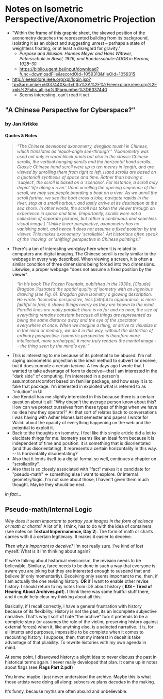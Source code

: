 # Notes on Isometric Perspective/Axonometric Projection

- "Within the frame of this graphic sheet, the skewed position of the axonometry detaches the represented building from its background, isolating it as an object and suggesting unrest – perhaps a state of weightless floating, or at least a disregard for gravity."
	- *Purpose and Allusion: Hannes Meyer and Hans Wittwer, Petersschule in Basel, 1926, and Bundesschule–ADGB in Bernau, 1928–30*
	- https://biblio.ugent.be/input/download?func=downloadFile&recordOId=1059313&fileOId=1059315
- http://ieeexplore.ieee.org/xpl/login.jsp?tp=&arnumber=6337440&url=http%3A%2F%2Fieeexplore.ieee.org%2Fxpls%2Fabs_all.jsp%3Farnumber%3D6337440
	- Seems interesting, can't read it yet


## "A Chinese Perspective for Cyberspace?"
### by Jan Krikke
#### Quotes & Notes
> *"The Chinese developed axonometry, dengjiao toushi in Chinese, which translates as 'equal-angle see-through'"*
> *"Axonometry was used not only in wood block prints but also in the classic Chinese scrolls, the vertical hanging scrolls and the horizontal hand scrolls. Classic Chinese hand scroll were up to ten metres in length, and are viewed by unrolling them from right to left. Hand scrolls are based on a (pictorial) synthesis of space and time. Rather than having a 'subject', the scroll is based on a 'scenario'. For instance, a scroll may depict 'life along a river.' Upon unrolling the opening sequence of the scroll, we may see people boarding a boat on a river. As we unroll the scroll further, we see the boat cross a lake, navigate rapids in the river, stop at a small harbour, and lastly arrive at its destination at the sea shore. In other words, the scroll has taken the viewer through an experience in space and time. (Importantly, scrolls were not a collection of separate pictures, but rather a continuous and seamless visual image.)*
> *"Unlike linear perspective, axonometry has no vanishing point, and hence it does not assume a fixed position by the viewer. This makes axonometry 'scrollable'. Art historians often speak of the 'moving' or 'shifting' perspective in Chinese paintings."*
- There's a ton of interesting wordplay here when it is related to computers and digital imaging. The Chinese scroll is really similar to the webpage in every way described. When viewing a screen, it is often a similar condition of three dimensions being forced into two dimensions. Likewise, a proper webpage "does not assume a fixed position by the viewer". 
> *"In his book The Frozen Fountain, published in the 1930s, [Claude] Bragdon illustrated the spatial quality of isometry with an ingenious drawing (see Fig. 6). Bragdon gave isometry a glowing description. He wrote: 'Isometric perspective, less faithful to appearance, is more faithful to fact; it shows things nearly as they are known to the mind. Parallel lines are really parallel; there is no far and no near, the size of everything remains constant because all things are represented as being the same distance away and the eye of the spectator everywhere at once. When we imagine a thing, or strive to visualize it in the mind or memory, we do it in this way, without the distortion of ordinary perspective. Isometric perspective is therefore more intellectual, more archetypal, it more truly renders the mental image -- the thing seen by the mind's eye.'"*
- This is interesting to me because of its potential to be abused.   I'm not saying axonometric projection is the ideal method to subvert or deceive, but it does connote a certain _techne_. A few days ago I wrote that I wanted to take advantage of form to deceive—that I am interested in the "dark side" of computing. I'm interested in a person's assumptions/comfort based on familiar package, and how easy it is to fake that package. I'm interested in exploited what is referred to as "intuition" in UI.
- Joe Kendall has me slightly interested in this because there is a certain question about it all: "Why doesn't the average person know about this? How can we protect ourselves from these types of things when we have no idea how they operate?" All that sort of relates back to conversations I was having with Asher Mones last semester and papers I wrote for Walid: about the opacity of everything happening on the web and the potential to exploit it. 
- Back to the thoughts on isometry, I feel like this single article did a lot to elucidate things for me. Isometry seems like an ideal form because it is independent of time and position: it is something that is disorientated (and thus disorientating). It represents a certain horizontality in this way. 
-- Is horizontality disorientating?
- Also that it lends itself to a digital format so well, continues a chapter on "scrollability".
- Also that is so closely associated with "fact" makes it a candidate for "pseudo-math" → something else I want to explore. Or internal geometry/logic. I'm not sure about those, I haven't given them much thought. Maybe they should be next.

*in fact...*
## Pseudo-math/Internal Logic
*Why does it seem important to portray your images in the form of science or math or charts?*
A lot of it, I think, has to do with the idea of containers (see notes on **Textual Impermanence, Day 2**). The form of math or charts carries with it a certain legitimacy. It makes it easier to deceive.

*Then why it important to deceive?*
I'm not really sure. I've kind of lost myself. What is it I'm thinking about again?

If we're talking about historical revisionism, the revision needs to be believable. Similarly, farce needs to be done in such a way that everyone is aware you are joking but they are interested enough to suspend that and believe (if only momentarily). Deceiving only seems important to me, then, if I am actually the one revising history. **OR** if I want to enable other revise history. I should return to my notes from IDS about history ( **IDS - Tired of Hearing About Archives.pdf**). I think there was some fruitful stuff there, and it could help clear my thinking about all this.

Basically, if I recall correctly, I have a general frustration with history because of its flexibility. History is not the past, its an incomplete subjective narrative. That's why I sort of hate "the archive" too: it pretends to be a complete story (or assumes the role of the victim, preserving history against external forces) when it, like anything else, is a selected narrative. It is, for all intents and purposes, impossible to be complete when it comes to recounting history.
I suppose, then, that my interest in deceit is take advantage of that pliability. To rewrite histories with my own agenda in mind.

At some point, I disavowed history: a slight idea to never discuss the past in historical terms again. I never really developed that plan. It came up in notes about flags (see **Flags Part 2.pdf**)

You know, maybe I just never understood the archive. Maybe this is what those artists were doing all along: subversive plans *decades* in the making.

It's funny, because myths are often absurd and *un*believable. 